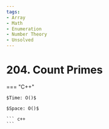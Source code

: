 ```yaml
---
tags:
- Array
- Math
- Enumeration
- Number Theory
- Unsolved
---
```



# 204. Count Primes

=== "C++"

    $Time: O()$

    $Space: O()$

    ``` c++
    ```